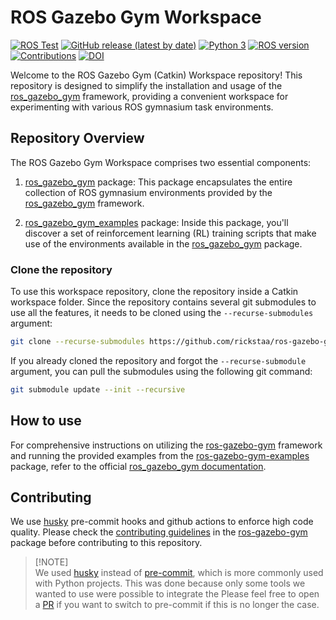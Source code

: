 # ROS Gazebo Gym Workspace

[![ROS Test](https://github.com/rickstaa/ros-gazebo-gym-ws/actions/workflows/ros_test.yml/badge.svg?branch=noetic)](https://github.com/rickstaa/ros-gazebo-gym-ws/actions/workflows/ros_test.yml)
[![GitHub release (latest by date)](https://img.shields.io/github/v/release/rickstaa/ros-gazebo-gym-ws)](https://github.com/rickstaa/ros-gazebo-gym-ws/releases)
[![Python 3](https://img.shields.io/badge/Python->=3.8-brightgreen)](https://www.python.org/)
[![ROS version](https://img.shields.io/badge/ROS%20versions-Noetic-brightgreen)](https://wiki.ros.org)
[![Contributions](https://img.shields.io/badge/contributions-welcome-brightgreen.svg)](https://github.com/rickstaa/ros-gazebo-gym/blob/noetic/CONTRIBUTING.md)
[![DOI](https://zenodo.org/badge/453634930.svg)](https://zenodo.org/badge/latestdoi/453634930)

Welcome to the ROS Gazebo Gym (Catkin) Workspace repository! This repository is designed to simplify the installation and usage of the [ros\_gazebo\_gym](https://github.com/rickstaa/ros-gazebo-gym) framework, providing a convenient workspace for experimenting with various ROS gymnasium task environments.

## Repository Overview

The ROS Gazebo Gym Workspace comprises two essential components:

1.  [ros\_gazebo\_gym](https://github.com/rickstaa/ros-gazebo-gym) package: This package encapsulates the entire collection of ROS gymnasium environments provided by the [ros\_gazebo\_gym](https://github.com/rickstaa/ros-gazebo-gym) framework.

2.  [ros\_gazebo\_gym\_examples](https://github.com/rickstaa/ros-gazebo-gym-examples) package: Inside this package, you'll discover a set of reinforcement learning (RL) training scripts that make use of the environments available in the [ros\_gazebo\_gym](https://github.com/rickstaa/ros-gazebo-gym) package.

### Clone the repository

To use this workspace repository, clone the repository inside a Catkin workspace folder. Since the repository contains several git submodules to use all the features, it needs to be cloned using the `--recurse-submodules` argument:

```bash
git clone --recurse-submodules https://github.com/rickstaa/ros-gazebo-gym-ws.git
```

If you already cloned the repository and forgot the `--recurse-submodule` argument, you
can pull the submodules using the following git command:

```bash
git submodule update --init --recursive
```

## How to use

For comprehensive instructions on utilizing the [ros-gazebo-gym](https://github.com/rickstaa/ros-gazebo-gym) framework and running the provided examples from the [ros-gazebo-gym-examples](https://github.com/rickstaa/ros-gazebo-gym-examples) package, refer to the official [ros\_gazebo\_gym documentation](https://rickstaa.dev/ros-gazebo-gym).

## Contributing

We use [husky](https://github.com/typicode/husky) pre-commit hooks and github actions to enforce high code quality. Please check the [contributing guidelines](https://github.com/rickstaa/ros-gazebo-gym/blob/noetic/CONTRIBUTING.md) in the [ros-gazebo-gym](https://github.com/rickstaa/ros-gazebo-gym) package before contributing to this repository.

> \[!NOTE]\
> We used [husky](https://github.com/typicode/husky) instead of [pre-commit](https://pre-commit.com/), which is more commonly used with Python projects. This was done because only some tools we wanted to use were possible to integrate the Please feel free to open a [PR](https://github.com/rickstaa/ros-gazebo-gym-ws/pulls) if you want to switch to pre-commit if this is no longer the case.
